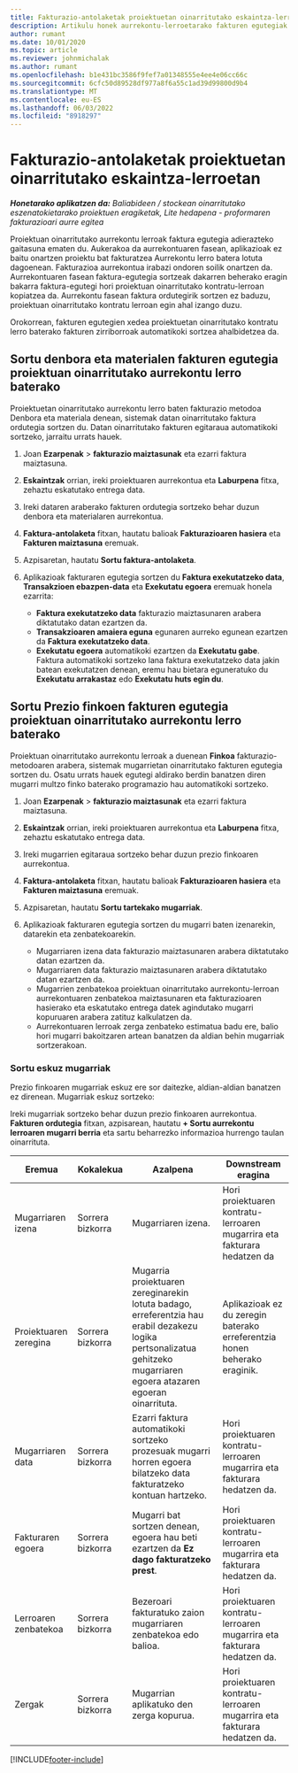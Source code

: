 ```yaml
---
title: Fakturazio-antolaketak proiektuetan oinarritutako eskaintza-lerroetan
description: Artikulu honek aurrekontu-lerroetarako fakturen egutegiak eta mugarriak sortzeari buruzko informazioa eskaintzen du.
author: rumant
ms.date: 10/01/2020
ms.topic: article
ms.reviewer: johnmichalak
ms.author: rumant
ms.openlocfilehash: b1e431bc3586f9fef7a01348555e4ee4e06cc66c
ms.sourcegitcommit: 6cfc50d89528df977a8f6a55c1ad39d99800d9b4
ms.translationtype: MT
ms.contentlocale: eu-ES
ms.lasthandoff: 06/03/2022
ms.locfileid: "8918297"
---
```

# <a name="invoice-schedules-on-project-based-quote-lines"></a>Fakturazio-antolaketak proiektuetan oinarritutako eskaintza-lerroetan

_**Honetarako aplikatzen da:** Baliabideen / stockean oinarritutako eszenatokietarako proiektuen eragiketak, Lite hedapena - proformaren fakturazioari aurre egitea_

Proiektuan oinarritutako aurrekontu lerroak faktura egutegia adierazteko gaitasuna ematen du. Aukerakoa da aurrekontuaren fasean, aplikazioak ez baitu onartzen proiektu bat fakturatzea Aurrekontu lerro batera lotuta dagoenean. Fakturazioa aurrekontua irabazi ondoren soilik onartzen da. Aurrekontuaren fasean faktura-egutegia sortzeak dakarren beherako eragin bakarra faktura-egutegi hori proiektuan oinarritutako kontratu-lerroan kopiatzea da. Aurrekontu fasean faktura ordutegirik sortzen ez baduzu, proiektuan oinarritutako kontratu lerroan egin ahal izango duzu.

Orokorrean, fakturen egutegien xedea proiektuetan oinarritutako kontratu lerro baterako fakturen zirriborroak automatikoki sortzea ahalbidetzea da. 

## <a name="create-a-time-and-material-invoice-schedule-for-a-project-based-quote-line"></a>Sortu denbora eta materialen fakturen egutegia proiektuan oinarritutako aurrekontu lerro baterako

Proiektuetan oinarritutako aurrekontu lerro baten fakturazio metodoa Denbora eta materiala denean, sistemak datan oinarritutako faktura ordutegia sortzen du. Datan oinarritutako fakturen egitaraua automatikoki sortzeko, jarraitu urrats hauek.

1. Joan **Ezarpenak** > **fakturazio maiztasunak** eta ezarri faktura maiztasuna.
2. **Eskaintzak** orrian, ireki proiektuaren aurrekontua eta **Laburpena** fitxa, zehaztu eskatutako entrega data.
3. Ireki dataren araberako fakturen ordutegia sortzeko behar duzun denbora eta materialaren aurrekontua. 
4. **Faktura-antolaketa** fitxan, hautatu balioak **Fakturazioaren hasiera** eta **Fakturen maiztasuna** eremuak. 
5. Azpisaretan, hautatu **Sortu faktura-antolaketa**.
6. Aplikazioak fakturaren egutegia sortzen du **Faktura exekutatzeko data**, **Transakzioen ebazpen-data** eta **Exekutatu egoera** eremuak honela ezarrita:

    - **Faktura exekutatzeko data** fakturazio maiztasunaren arabera diktatutako datan ezartzen da.
    - **Transakzioaren amaiera eguna** egunaren aurreko egunean ezartzen da **Faktura exekutatzeko data**.
    - **Exekutatu egoera** automatikoki ezartzen da **Exekutatu gabe**. Faktura automatikoki sortzeko lana faktura exekutatzeko data jakin batean exekutatzen denean, eremu hau bietara eguneratuko du **Exekutatu arrakastaz** edo **Exekutatu huts egin du**.

## <a name="create-a-fixed-price-invoice-schedule-for-a-project-based-quote-line"></a>Sortu Prezio finkoen fakturen egutegia proiektuan oinarritutako aurrekontu lerro baterako

Proiektuan oinarritutako aurrekontu lerroak a duenean **Finkoa** fakturazio-metodoaren arabera, sistemak mugarrietan oinarritutako fakturen egutegia sortzen du. Osatu urrats hauek egutegi aldirako berdin banatzen diren mugarri multzo finko baterako programazio hau automatikoki sortzeko.

1. Joan **Ezarpenak** > **fakturazio maiztasunak** eta ezarri faktura maiztasuna.
2. **Eskaintzak** orrian, ireki proiektuaren aurrekontua eta **Laburpena** fitxa, zehaztu eskatutako entrega data.
3. Ireki mugarrien egitaraua sortzeko behar duzun prezio finkoaren aurrekontua. 
4. **Faktura-antolaketa** fitxan, hautatu balioak **Fakturazioaren hasiera** eta **Fakturen maiztasuna** eremuak. 
5. Azpisaretan, hautatu **Sortu tartekako mugarriak**.
6. Aplikazioak fakturaren egutegia sortzen du mugarri baten izenarekin, datarekin eta zenbatekoarekin.

    - Mugarriaren izena data fakturazio maiztasunaren arabera diktatutako datan ezartzen da.
    - Mugarriaren data fakturazio maiztasunaren arabera diktatutako datan ezartzen da.
    - Mugarrien zenbatekoa proiektuan oinarritutako aurrekontu-lerroan aurrekontuaren zenbatekoa maiztasunaren eta fakturazioaren hasierako eta eskatutako entrega datek agindutako mugarri kopuruaren arabera zatituz kalkulatzen da.
    - Aurrekontuaren lerroak zerga zenbateko estimatua badu ere, balio hori mugarri bakoitzaren artean banatzen da aldian behin mugarriak sortzerakoan.

### <a name="manually-create-milestones"></a>Sortu eskuz mugarriak

Prezio finkoaren mugarriak eskuz ere sor daitezke, aldian-aldian banatzen ez direnean. Mugarriak eskuz sortzeko:

Ireki mugarriak sortzeko behar duzun prezio finkoaren aurrekontua. **Fakturen ordutegia** fitxan, azpisarean, hautatu **+ Sortu aurrekontu lerroaren mugarri berria** eta sartu beharrezko informazioa hurrengo taulan oinarrituta.

| **Eremua** | **Kokalekua** | **Azalpena** | **Downstream eragina** |
| --- | --- | --- | --- |
| Mugarriaren izena | Sorrera bizkorra | Mugarriaren izena. | Hori proiektuaren kontratu-lerroaren mugarrira eta fakturara hedatzen da |
| Proiektuaren zeregina | Sorrera bizkorra | Mugarria proiektuaren zereginarekin lotuta badago, erreferentzia hau erabil dezakezu logika pertsonalizatua gehitzeko mugarriaren egoera atazaren egoeran oinarrituta. | Aplikazioak ez du zeregin baterako erreferentzia honen beherako eraginik. |
| Mugarriaren data | Sorrera bizkorra | Ezarri faktura automatikoki sortzeko prozesuak mugarri horren egoera bilatzeko data fakturatzeko kontuan hartzeko. | Hori proiektuaren kontratu-lerroaren mugarrira eta fakturara hedatzen da. |
| Fakturaren egoera | Sorrera bizkorra | Mugarri bat sortzen denean, egoera hau beti ezartzen da **Ez dago fakturatzeko prest**. | Hori proiektuaren kontratu-lerroaren mugarrira eta fakturara hedatzen da. |
| Lerroaren zenbatekoa | Sorrera bizkorra | Bezeroari fakturatuko zaion mugarriaren zenbatekoa edo balioa. | Hori proiektuaren kontratu-lerroaren mugarrira eta fakturara hedatzen da. |
| Zergak | Sorrera bizkorra | Mugarrian aplikatuko den zerga kopurua. | Hori proiektuaren kontratu-lerroaren mugarrira eta fakturara hedatzen da. |


[!INCLUDE[footer-include](../includes/footer-banner.md)]